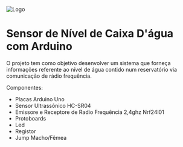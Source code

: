 ![Logo](https://user-images.githubusercontent.com/40214038/63216360-4d2ae000-c10a-11e9-9053-66f0a1c93a1a.png)

# Sensor de Nível de Caixa D'água com Arduino

O projeto tem como objetivo desenvolver um sistema que forneça informações referente ao nível de água contido num reservatório via comunicação de rádio frequência.

Componentes:
- Placas Arduino Uno 
- Sensor Ultrassônico HC-SR04
- Emissore e Receptore de Radio Frequência 2,4ghz Nrf24l01
- Protoboards
- Led
- Registor
- Jump Macho/Fêmea
